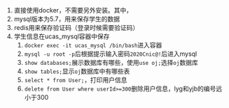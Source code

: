 1. 直接使用docker，不需要另外安装。其中，
2. mysql版本为5.7，用来保存学生的数据
3. redis用来保存验证码（登录时候需要验证码）
4. 学生信息在ucas_mysql容器中保存
    1. `docker exec -it ucas_mysql /bin/bash`进入容器
    2. `mysql -u root -p`后根据提示输入密码`2020Cnic@!`后进入mysql
    3. `show databases;`展示数据库有哪些，使用`use oj;`选择`oj`数据库 
    4. `show tables;`显示`oj`数据库中有哪些表
    5. `select * from User;`，打印用户信息
    6. `delete from User where userId>=300`删除用户信息，lyg和yjb的编号远小于300
